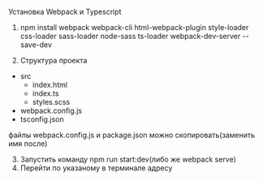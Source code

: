Установка Webpack и Typescript


1. npm install webpack webpack-cli html-webpack-plugin style-loader css-loader sass-loader node-sass ts-loader webpack-dev-server --save-dev


2. Структура проекта
  - src
    - index.html
    - index.ts
    - styles.scss
  - webpack.config.js
  - tsconfig.json


файлы webpack.config.js и package.json можно скопировать(заменить имя после)

3. Запустить команду npm run start:dev(либо же webpack serve)
4. Перейти по указаному в терминале адресу